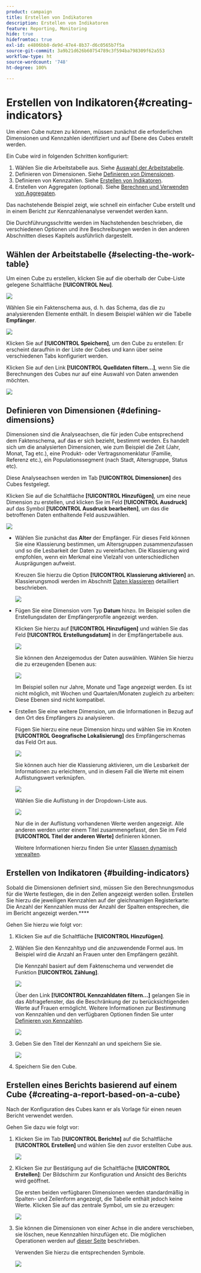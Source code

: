 ```yaml
---
product: campaign
title: Erstellen von Indikatoren
description: Erstellen von Indikatoren
feature: Reporting, Monitoring
hide: true
hidefromtoc: true
exl-id: e4806bb8-de9d-47e4-8b37-d6c0565b7f5a
source-git-commit: 3a9b21d626b60754789c3f594ba798309f62a553
workflow-type: ht
source-wordcount: '748'
ht-degree: 100%

---
```


# Erstellen von Indikatoren{#creating-indicators}



Um einen Cube nutzen zu können, müssen zunächst die erforderlichen Dimensionen und Kennzahlen identifiziert und auf Ebene des Cubes erstellt werden.

Ein Cube wird in folgenden Schritten konfiguriert:

1. Wählen Sie die Arbeitstabelle aus. Siehe [Auswahl der Arbeitstabelle](#selecting-the-work-table).
1. Definieren von Dimensionen. Siehe [Definieren von Dimensionen](#defining-dimensions).
1. Definieren von Kennzahlen. Siehe [Erstellen von Indikatoren](#building-indicators).
1. Erstellen von Aggregaten (optional). Siehe [Berechnen und Verwenden von Aggregaten](../../reporting/using/concepts-and-methodology.md#calculating-and-using-aggregates).

Das nachstehende Beispiel zeigt, wie schnell ein einfacher Cube erstellt und in einem Bericht zur Kennzahlenanalyse verwendet werden kann.

Die Durchführungsschritte werden im Nachstehenden beschrieben, die verschiedenen Optionen und ihre Beschreibungen werden in den anderen Abschnitten dieses Kapitels ausführlich dargestellt.

## Wählen der Arbeitstabelle {#selecting-the-work-table}

Um einen Cube zu erstellen, klicken Sie auf die oberhalb der Cube-Liste gelegene Schaltfläche **[!UICONTROL Neu]**.

![](assets/s_advuser_cube_create.png)

Wählen Sie ein Faktenschema aus, d. h. das Schema, das die zu analysierenden Elemente enthält. In diesem Beispiel wählen wir die Tabelle **Empfänger**.

![](assets/s_advuser_cube_wz_02.png)

Klicken Sie auf **[!UICONTROL Speichern]**, um den Cube zu erstellen: Er erscheint daraufhin in der Liste der Cubes und kann über seine verschiedenen Tabs konfiguriert werden.

Klicken Sie auf den Link **[!UICONTROL Quelldaten filtern...]**, wenn Sie die Berechnungen des Cubes nur auf eine Auswahl von Daten anwenden möchten.

![](assets/s_advuser_cube_wz_03.png)

## Definieren von Dimensionen {#defining-dimensions}

Dimensionen sind die Analyseachsen, die für jeden Cube entsprechend dem Faktenschema, auf das er sich bezieht, bestimmt werden. Es handelt sich um die analysierten Dimensionen, wie zum Beispiel die Zeit (Jahr, Monat, Tag etc.), eine Produkt- oder Vertragsnomenklatur (Familie, Referenz etc.), ein Populationssegment (nach Stadt, Altersgruppe, Status etc).

Diese Analyseachsen werden im Tab **[!UICONTROL Dimensionen]** des Cubes festgelegt.

Klicken Sie auf die Schaltfläche **[!UICONTROL Hinzufügen]**, um eine neue Dimension zu erstellen, und klicken Sie im Feld **[!UICONTROL Ausdruck]** auf das Symbol **[!UICONTROL Ausdruck bearbeiten]**, um das die betroffenen Daten enthaltende Feld auszuwählen.

![](assets/s_advuser_cube_wz_04.png)

* Wählen Sie zunächst das **Alter** der Empfänger. Für dieses Feld können Sie eine Klassierung bestimmen, um Altersgruppen zusammenzufassen und so die Lesbarkeit der Daten zu vereinfachen. Die Klassierung wird empfohlen, wenn ein Merkmal eine Vielzahl von unterschiedlichen Ausprägungen aufweist.

  Kreuzen Sie hierzu die Option **[!UICONTROL Klassierung aktivieren]** an. Klassierungsmodi werden im Abschnitt [Daten klassieren](../../reporting/using/concepts-and-methodology.md#data-binning) detailliert beschrieben.

  ![](assets/s_advuser_cube_wz_05.png)

* Fügen Sie eine Dimension vom Typ **Datum** hinzu. Im Beispiel sollen die Erstellungsdaten der Empfängerprofile angezeigt werden.

  Klicken Sie hierzu auf **[!UICONTROL Hinzufügen]** und wählen Sie das Feld **[!UICONTROL Erstellungsdatum]** in der Empfängertabelle aus.

  ![](assets/s_advuser_cube_wz_06.png)

  Sie können den Anzeigemodus der Daten auswählen. Wählen Sie hierzu die zu erzeugenden Ebenen aus:

  ![](assets/s_advuser_cube_wz_07.png)

  Im Beispiel sollen nur Jahre, Monate und Tage angezeigt werden. Es ist nicht möglich, mit Wochen und Quartalen/Monaten zugleich zu arbeiten: Diese Ebenen sind nicht kompatibel.

* Erstellen Sie eine weitere Dimension, um die Informationen in Bezug auf den Ort des Empfängers zu analysieren.

  Fügen Sie hierzu eine neue Dimension hinzu und wählen Sie im Knoten **[!UICONTROL Geografische Lokalisierung]** des Empfängerschemas das Feld Ort aus.

  ![](assets/s_advuser_cube_wz_08.png)

  Sie können auch hier die Klassierung aktivieren, um die Lesbarkeit der Informationen zu erleichtern, und in diesem Fall die Werte mit einem Auflistungswert verknüpfen.

  ![](assets/s_advuser_cube_wz_09.png)

  Wählen Sie die Auflistung in der Dropdown-Liste aus.

  ![](assets/s_advuser_cube_wz_10.png)

  Nur die in der Auflistung vorhandenen Werte werden angezeigt. Alle anderen werden unter einem Titel zusammengefasst, den Sie im Feld **[!UICONTROL Titel der anderen Werte]** definieren können.

  Weitere Informationen hierzu finden Sie unter [Klassen dynamisch verwalten](../../reporting/using/concepts-and-methodology.md#dynamically-managing-bins).

## Erstellen von Indikatoren {#building-indicators}

Sobald die Dimensionen definiert sind, müssen Sie den Berechnungsmodus für die Werte festlegen, die in den Zellen angezeigt werden sollen. Erstellen Sie hierzu die jeweiligen Kennzahlen auf der gleichnamigen Registerkarte: Die Anzahl der Kennzahlen muss der Anzahl der Spalten entsprechen, die im Bericht angezeigt werden.****

Gehen Sie hierzu wie folgt vor:

1. Klicken Sie auf die Schaltfläche **[!UICONTROL Hinzufügen]**.
1. Wählen Sie den Kennzahltyp und die anzuwendende Formel aus. Im Beispiel wird die Anzahl an Frauen unter den Empfängern gezählt.

   Die Kennzahl basiert auf dem Faktenschema und verwendet die Funktion **[!UICONTROL Zählung]**.

   ![](assets/s_advuser_cube_wz_11.png)

   Über den Link **[!UICONTROL Kennzahldaten filtern...]** gelangen Sie in das Abfragefenster, das die Beschränkung der zu berücksichtigenden Werte auf Frauen ermöglicht. Weitere Informationen zur Bestimmung von Kennzahlen und den verfügbaren Optionen finden Sie unter [Definieren von Kennzahlen](../../reporting/using/concepts-and-methodology.md#defining-measures).

   ![](assets/s_advuser_cube_wz_12.png)

1. Geben Sie den Titel der Kennzahl an und speichern Sie sie.

   ![](assets/s_advuser_cube_wz_13.png)

1. Speichern Sie den Cube.

## Erstellen eines Berichts basierend auf einem Cube {#creating-a-report-based-on-a-cube}

Nach der Konfiguration des Cubes kann er als Vorlage für einen neuen Bericht verwendet werden.

Gehen Sie dazu wie folgt vor:

1. Klicken Sie im Tab **[!UICONTROL Berichte]** auf die Schaltfläche **[!UICONTROL Erstellen]** und wählen Sie den zuvor erstellten Cube aus.

   ![](assets/s_advuser_cube_wz_14.png)

1. Klicken Sie zur Bestätigung auf die Schaltfläche **[!UICONTROL Erstellen]**: Der Bildschirm zur Konfiguration und Ansicht des Berichts wird geöffnet.

   Die ersten beiden verfügbaren Dimensionen werden standardmäßig in Spalten- und Zeilenform angezeigt, die Tabelle enthält jedoch keine Werte. Klicken Sie auf das zentrale Symbol, um sie zu erzeugen:

   ![](assets/s_advuser_cube_wz_15.png)

1. Sie können die Dimensionen von einer Achse in die andere verschieben, sie löschen, neue Kennzahlen hinzufügen etc. Die möglichen Operationen werden auf [dieser Seite](../../reporting/using/using-cubes-to-explore-data.md) beschrieben.

   Verwenden Sie hierzu die entsprechenden Symbole.

   ![](assets/s_advuser_cube_wz_16.png)
